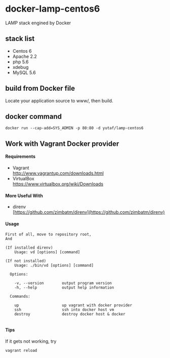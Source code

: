 # docker-lamp-centos6

LAMP stack engined by Docker

## stack list

- Centos 6
- Apache 2.2
- php 5.6
- xdebug
- MySQL 5.6

## build from Docker file

Locate your application source to www/, then build.

## docker command

```
docker run --cap-add=SYS_ADMIN -p 80:80 -d yutaf/lamp-centos6
```

## Work with Vagrant Docker provider

#### Requirements

* Vagrant  
<http://www.vagrantup.com/downloads.html>
* VirtualBox  
<https://www.virtualbox.org/wiki/Downloads>

#### More Useful With

* direnv  
[https://github.com/zimbatm/direnv](https://github.com/zimbatm/direnv)  

#### Usage

```
First of all, move to repository root,
And

(If installed direnv)
	Usage: vd [options] [command]

(If not installed)
	Usage: ./bin/vd [options] [command]

  Options:

    -v, --version        output program version
    -h, --help           output help information

  Commands:
	
	up                   up vagrant with docker provider
	ssh                  ssh into docker host vm
	destroy              destroy docker host & docker
	
```

#### Tips

If it gets not working, try

```
vagrant reload
```
